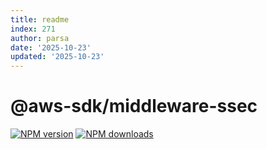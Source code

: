 ```yaml
---
title: readme
index: 271
author: parsa
date: '2025-10-23'
updated: '2025-10-23'
---
```

# @aws-sdk/middleware-ssec

[![NPM version](https://img.shields.io/npm/v/@aws-sdk/middleware-ssec/latest.svg)](https://www.npmjs.com/package/@aws-sdk/middleware-ssec)
[![NPM downloads](https://img.shields.io/npm/dm/@aws-sdk/middleware-ssec.svg)](https://www.npmjs.com/package/@aws-sdk/middleware-ssec)
